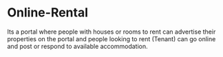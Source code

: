 # Online-Rental
Its a portal where people with houses or rooms to rent can advertise their properties on the portal and people looking to rent (Tenant) can go online and post or respond to available accommodation.
